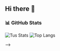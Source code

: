 ## Hi there 👋

<!--

Mi nombre es **Eliza, estoy interesado en **Ingeniería de datos** <img src="https://em-content.zobj.net/thumbs/120/apple/325/brain_1f9e0.png" width="25px"/>

### Sobre mí

- ⚒️ Actualmente estoy estudiando con TT.
- 🚀 Me gusta aprender y conectar. Estoy interesado en **crecimiento personal**, **tecnología** y **mucho deporte**.
- 🏃 💪🏻Entrenando pesas 

### Tecnologías y Herramientas

[![Python](https://img.shields.io/badge/-Python-3776AB?style=flat-square&logo=python&logoColor=white)](https://www.python.org/)

### Conecta conmigo

- [LinkedIn](www.linkedin.com/in/eliza-medina-) <!-- Cambia # por tu enlace de LinkedIn -->


### 📊 GitHub Stats

![Tus Stats](https://github-readme-stats.vercel.app/api?username=ELIZAMM&show_icons=true&theme=radical)
![Top Langs](https://github-readme-stats.vercel.app/api/top-langs/?username=ELIZAMM&layout=compact&theme=radical)



-->
